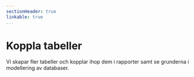 ```yaml
---
sectionHeader: true
linkable: true
...
```

Koppla tabeller
=======================

Vi skapar fler tabeller och kopplar ihop dem i rapporter samt se grunderna i modellering av databaser.
